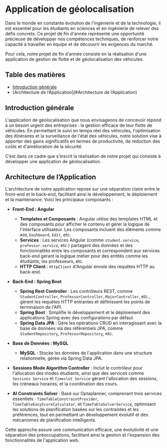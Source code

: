 # Application de géolocalisation

Dans le monde en constante évolution de l'ingénierie et de la technologie, il est essentiel pour les étudiants en sciences et en ingénierie de relever des défis concrets. Ce projet de fin d'année représente une opportunité précieuse de développer nos compétences techniques, de renforcer notre capacité à travailler en équipe et de découvrir les exigences du marché.

Pour cela, notre projet de fin d'année consiste en la réalisation d'une application de gestion de flotte et de géolocalisation des véhicules.

## Table des matières

- [Introduction générale](#introduction-générale)
- [Architecture de l’Application](#Architecture de l’Application)

## Introduction générale

L'application de géolocalisation que nous envisageons de concevoir répond à un besoin urgent des entreprises : la gestion efficace de leur flotte de véhicules. En permettant le suivi en temps réel des véhicules, l'optimisation des itinéraires et la surveillance de l'état des véhicules, notre solution vise à apporter des gains significatifs en termes de productivité, de réduction des coûts et d'amélioration de la sécurité.

C’est dans ce cadre que s’inscrit la réalisation de notre projet qui consiste à développer une application de géolocalisation.

## Architecture de l’Application

L'architecture de notre application repose sur une séparation claire entre le front-end et le back-end, facilitant ainsi le développement, le déploiement et la maintenance. Voici les principaux composants :

- **Front-End : Angular**
  - **Templates et Composants** : Angular utilise des templates HTML et des composants pour afficher le contenu et gérer la logique de l'interface utilisateur. Les composants incluent des éléments comme `Add`, `Dashboard`, `Edit`, etc.
  - **Services** : Les services Angular (comme `student.service`, `professor.service`, etc.) partagent des données et des fonctionnalités entre les composants et correspondent aux services back-end gérant la logique métier pour des entités comme les étudiants, les professeurs, etc.
  - **HTTP Client** : `HttpClient` d'Angular envoie des requêtes HTTP au back-end.

- **Back-End : Spring Boot**
  - **Spring Rest Controller** : Les contrôleurs REST, comme `StudentController`, `ProfessorController`, `MajorController`, etc., gèrent les requêtes HTTP entrantes et définissent les points de terminaison de l'API.
  - **Spring Boot** : Simplifie le développement et le déploiement des applications Spring avec des configurations par défaut.
  - **Spring Data JPA** : Gère les opérations CRUD en interagissant avec la base de données via des référentiels JPA, comme `StudentRepository`, `ProfessorRepository`, etc.

- **Base de Données : MySQL**
  - **MySQL** : Stocke les données de l'application dans une structure relationnelle, gérée via Spring Data JPA.

- **Sessions Mode Algorithm Controller** : Inclut le contrôleur pour l'allocation des modes étudiants, ainsi que des services comme `Sessions Service` et `Timeslot Service` gérant l'allocation des sessions, les créneaux horaires, et la coordination des cours.

- **AI Constraints Solver** : Basé sur Optaplanner, comprenant trois services essentiels : `TimeTableConstraintProvider`, `TimeTableEasyScoreCalculator`, et `TimeTableSolverService`, optimisant les solutions de planification basées sur les contraintes et les préférences, tout en permettant un développement évolutif et des mécanismes de planification intelligents.

Cette approche assure une communication efficace, une évolutivité et une séparation des préoccupations, facilitant ainsi la gestion et l'expansion des fonctionnalités de l'application web.
